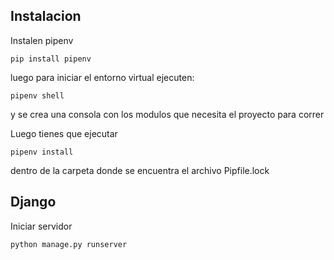 ## Instalacion
Instalen pipenv
```
pip install pipenv
```

luego para iniciar el entorno virtual ejecuten:

```
pipenv shell
```

y se crea una consola con los modulos que necesita el proyecto para correr


Luego tienes que ejecutar
```
pipenv install
```
dentro de la carpeta donde se encuentra el archivo Pipfile.lock


## Django

Iniciar servidor
```
python manage.py runserver
```
